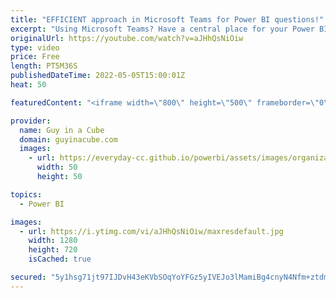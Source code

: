 ```yaml
---
title: "EFFICIENT approach in Microsoft Teams for Power BI questions!"
excerpt: "Using Microsoft Teams? Have a central place for your Power BI folks in your organization? This efficient approach will help you to get your question to the right people! At the same time cutting down the noise for other folks.  Steve Campbell https://twitter.com/PowerBISteve https://www.linkedin.com/in/powerbisteve/"
originalUrl: https://youtube.com/watch?v=aJHhQsNiOiw
type: video
price: Free
length: PT5M36S
publishedDateTime: 2022-05-05T15:00:01Z
heat: 50

featuredContent: "<iframe width=\"800\" height=\"500\" frameborder=\"0\" src=\"https://www.youtube.com/embed/aJHhQsNiOiw\" allow=\"accelerometer; autoplay; encrypted-media; gyroscope; picture-in-picture\" allowfullscreen></iframe>"

provider:
  name: Guy in a Cube
  domain: guyinacube.com
  images:
    - url: https://everyday-cc.github.io/powerbi/assets/images/organizations/guyinacube.com-50x50.jpg
      width: 50
      height: 50

topics:
  - Power BI

images:
  - url: https://i.ytimg.com/vi/aJHhQsNiOiw/maxresdefault.jpg
    width: 1280
    height: 720
    isCached: true

secured: "5y1hsg71jt97IJDvH43eKVbSOqYoYFGz5yIVEJo3lMamiBg4cnyN4Nfm+ztdmRV0CtulkUOl/9U+wOqcRhE7VT/yWxvykjqIzxPhlrHIm0rA65atjHlZjNfLIxOPqhXJArE7oElKGO2GiHEm8IhSFQAardESFICXNhVVUpvcttoe54hVPsj1eH8mSKH7Wl5JoNVkTbsC9YbnwXYMOBbZQZwThzVrbmkmhmvM2Uld9djR05n7QF7sWgCOwHOB1OklIT5Vv8gZPyrdsd58F0A7vBIPekpLo0dttAqlR0X2oKquQZrm9fK76uQjahfITjosCPrNSRN3Km4DlAVzCmGbVH7BmJcmVt8VVeGFLJn0t1zT7WMFYkw9wDt10G/fmdyRoJLK6hwp23zPS5/dkD7JAgKraiAAA7c6foZn46BYBZU=;Jv1GIcvllbtBOt8jP5Xeqw=="
---
```


